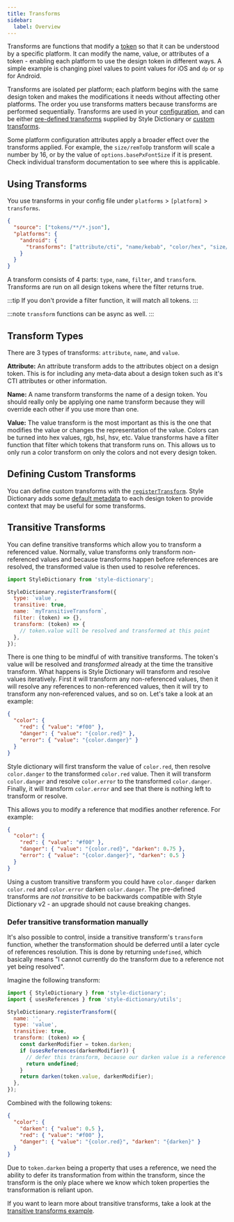 ```yaml
---
title: Transforms
sidebar:
  label: Overview
---
```


Transforms are functions that modify a [token](/info/tokens) so that it can be understood by a specific platform. It can modify the name, value, or attributes of a token - enabling each platform to use the design token in different ways. A simple example is changing pixel values to point values for iOS and `dp` or `sp` for Android.

Transforms are isolated per platform; each platform begins with the same design token and makes the modifications it needs without affecting other platforms. The order you use transforms matters because transforms are performed sequentially. Transforms are used in your [configuration](/reference/config), and can be either [pre-defined transforms](/reference/hooks/transforms/predefined) supplied by Style Dictionary or [custom transforms](#defining-custom-transforms).

Some platform configuration attributes apply a broader effect over the transforms applied. For example, the `size/remToDp` transform will scale a number by 16, or by the value of `options.basePxFontSize` if it is present. Check individual transform documentation to see where this is applicable.

## Using Transforms

You use transforms in your config file under `platforms` > `[platform]` > `transforms`.

```json title="config.json"
{
  "source": ["tokens/**/*.json"],
  "platforms": {
    "android": {
      "transforms": ["attribute/cti", "name/kebab", "color/hex", "size/rem"]
    }
  }
}
```

A transform consists of 4 parts: `type`, `name`, `filter`, and `transform`. Transforms are run on all design tokens where the filter returns true.

:::tip
If you don't provide a filter function, it will match all tokens.
:::

:::note
`transform` functions can be async as well.
:::

## Transform Types

There are 3 types of transforms: `attribute`, `name`, and `value`.

**Attribute:** An attribute transform adds to the attributes object on a design token. This is for including any meta-data about a design token such as it's CTI attributes or other information.

**Name:** A name transform transforms the name of a design token. You should really only be applying one name transform because they will override each other if you use more than one.

**Value:** The value transform is the most important as this is the one that modifies the value or changes the representation of the value. Colors can be turned into hex values, rgb, hsl, hsv, etc. Value transforms have a filter function that filter which tokens that transform runs on. This allows us to only run a color transform on only the colors and not every design token.

## Defining Custom Transforms

You can define custom transforms with the [`registerTransform`](/reference/api#registertransform). Style Dictionary adds some [default metadata](/info/tokens#default-design-token-metadata) to each design token to provide context that may be useful for some transforms.

## Transitive Transforms

You can define transitive transforms which allow you to transform a referenced value. Normally, value transforms only transform non-referenced values and because transforms happen before references are resolved, the transformed value is then used to resolve references.

```javascript title="build-tokens.js"
import StyleDictionary from 'style-dictionary';

StyleDictionary.registerTransform({
  type: `value`,
  transitive: true,
  name: `myTransitiveTransform`,
  filter: (token) => {},
  transform: (token) => {
    // token.value will be resolved and transformed at this point
  },
});
```

There is one thing to be mindful of with transitive transforms. The token's value will be resolved and _transformed_ already at the time the transitive transform. What happens is Style Dictionary will transform and resolve values iteratively. First it will transform any non-referenced values, then it will resolve any references to non-referenced values, then it will try to transform any non-referenced values, and so on. Let's take a look at an example:

```json title="tokens.json"
{
  "color": {
    "red": { "value": "#f00" },
    "danger": { "value": "{color.red}" },
    "error": { "value": "{color.danger}" }
  }
}
```

Style dictionary will first transform the value of `color.red`, then resolve `color.danger` to the transformed `color.red` value. Then it will transform `color.danger` and resolve `color.error` to the transformed `color.danger`. Finally, it will transform `color.error` and see that there is nothing left to transform or resolve.

This allows you to modify a reference that modifies another reference. For example:

```json title="tokens.json"
{
  "color": {
    "red": { "value": "#f00" },
    "danger": { "value": "{color.red}", "darken": 0.75 },
    "error": { "value": "{color.danger}", "darken": 0.5 }
  }
}
```

Using a custom transitive transform you could have `color.danger` darken `color.red` and `color.error` darken `color.danger`. The pre-defined transforms are _not transitive_ to be backwards compatible with Style Dictionary v2 - an upgrade should not cause breaking changes.

### Defer transitive transformation manually

It's also possible to control, inside a transitive transform's `transform` function, whether the transformation should be deferred until a later cycle of references resolution.
This is done by returning `undefined`, which basically means "I cannot currently do the transform due to a reference not yet being resolved".

Imagine the following transform:

```js title="build-tokens.js"
import { StyleDictionary } from 'style-dictionary';
import { usesReferences } from 'style-dictionary/utils';

StyleDictionary.registerTransform({
  name: '',
  type: 'value',
  transitive: true,
  transform: (token) => {
    const darkenModifier = token.darken;
    if (usesReferences(darkenModifier)) {
      // defer this transform, because our darken value is a reference
      return undefined;
    }
    return darken(token.value, darkenModifier);
  },
});
```

Combined with the following tokens:

```json title="tokens.json"
{
  "color": {
    "darken": { "value": 0.5 },
    "red": { "value": "#f00" },
    "danger": { "value": "{color.red}", "darken": "{darken}" }
  }
}
```

Due to `token.darken` being a property that uses a reference, we need the ability to defer its transformation from within the transform,
since the transform is the only place where we know which token properties the transformation is reliant upon.

If you want to learn more about transitive transforms, take a look at the [transitive transforms example](https://github.com/amzn/style-dictionary/tree/main/examples/advanced/transitive-transforms).

